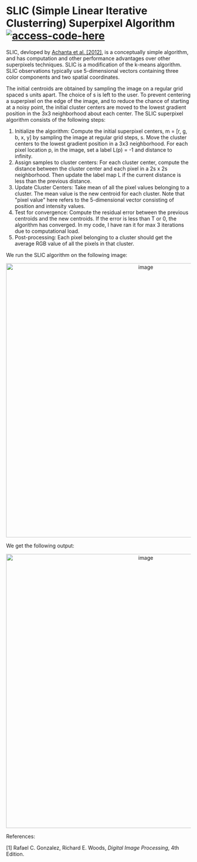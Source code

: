 # SLIC (Simple Linear Iterative Clusterring) Superpixel Algorithm [![access-code-here](https://img.shields.io/badge/Access%20Code-Here-1f425f.svg)](https://github.com/naik24/ImageProcessing/blob/master/SLIC/Simple_Linear_Iterative_Clustering.ipynb)

SLIC, devloped by <a href = "https://ieeexplore.ieee.org/document/6205760">Achanta et al. [2012]</a>, is a conceptually simple algorithm, and has computation and other performance advantages over other superpixels techniques. SLIC is a modification of the k-means algorithm. SLIC observations typically use 5-dimensional vectors containing three color components and two spatial coordinates.

The initial centroids are obtained by sampling the image on a regular grid spaced s units apart. The choice of s is left to the user. To prevent centering a superpixel on the edge of the image, and to reduce the chance of starting at a noisy point, the initial cluster centers are moved to the lowest gradient position in the 3x3 neighborhood about each center. The SLIC superpixel algorithm consists of the following steps:

1. Initialize the algorithm: Compute the initial superpixel centers, m = [r, g, b, x, y] by sampling the image at regular grid steps, s. Move the cluster centers to the lowest gradient position in a 3x3 neighborhood. For each pixel location p, in the image, set a label L(p)  = -1 and distance to infinity.
2. Assign samples to cluster centers: For each cluster center, compute the distance between the cluster center and each pixel in a 2s x 2s neighborhood. Then update the label map L if the current distance is less than the previous distance.
3. Update Cluster Centers: Take mean of all the pixel values belonging to a cluster. The mean value is the new centroid for each cluster. Note that "pixel value" here refers to the 5-dimensional vector consisting of position and intensity values.
4. Test for convergence: Compute the residual error between the previous centroids and the new centroids. If the error is less than T or 0, the algorithm has converged. In my code, I have ran it for max 3 iterations due to computational load.
5. Post-processing: Each pixel belonging to a cluster should get the average RGB value of all the pixels in that cluster.

We run the SLIC algorithm on the following image:

<p align = "center"><img width="746" alt="image" src="https://github.com/naik24/ImageProcessing/assets/69704762/44236fc8-9606-4e3f-b182-5f599873ff50">
</p>

We get the following output:
<p align = "center"><img width="746" alt="image" src="https://github.com/naik24/ImageProcessing/assets/69704762/64881678-6356-4a47-8526-5c2a0f0fccdc">
</p>

References:

[1] Rafael C. Gonzalez, Richard E. Woods, *Digital Image Processing*, 4th Edition.
